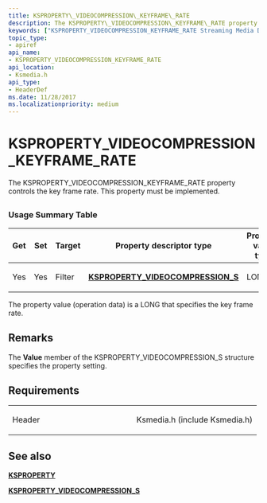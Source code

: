 ```yaml
---
title: KSPROPERTY\_VIDEOCOMPRESSION\_KEYFRAME\_RATE
description: The KSPROPERTY\_VIDEOCOMPRESSION\_KEYFRAME\_RATE property controls the key frame rate. This property must be implemented.
keywords: ["KSPROPERTY_VIDEOCOMPRESSION_KEYFRAME_RATE Streaming Media Devices"]
topic_type:
- apiref
api_name:
- KSPROPERTY_VIDEOCOMPRESSION_KEYFRAME_RATE
api_location:
- Ksmedia.h
api_type:
- HeaderDef
ms.date: 11/28/2017
ms.localizationpriority: medium
---
```


# KSPROPERTY\_VIDEOCOMPRESSION\_KEYFRAME\_RATE


The KSPROPERTY\_VIDEOCOMPRESSION\_KEYFRAME\_RATE property controls the key frame rate. This property must be implemented.

## <span id="ddk_ksproperty_videocompression_keyframe_rate_ks"></span><span id="DDK_KSPROPERTY_VIDEOCOMPRESSION_KEYFRAME_RATE_KS"></span>


### Usage Summary Table

<table>
<colgroup>
<col width="20%" />
<col width="20%" />
<col width="20%" />
<col width="20%" />
<col width="20%" />
</colgroup>
<thead>
<tr class="header">
<th>Get</th>
<th>Set</th>
<th>Target</th>
<th>Property descriptor type</th>
<th>Property value type</th>
</tr>
</thead>
<tbody>
<tr class="odd">
<td><p>Yes</p></td>
<td><p>Yes</p></td>
<td><p>Filter</p></td>
<td><p><a href="/windows-hardware/drivers/ddi/ksmedia/ns-ksmedia-ksproperty_videocompression_s" data-raw-source="[&lt;strong&gt;KSPROPERTY_VIDEOCOMPRESSION_S&lt;/strong&gt;](/windows-hardware/drivers/ddi/ksmedia/ns-ksmedia-ksproperty_videocompression_s)"><strong>KSPROPERTY_VIDEOCOMPRESSION_S</strong></a></p></td>
<td><p>LONG</p></td>
</tr>
</tbody>
</table>

 

The property value (operation data) is a LONG that specifies the key frame rate.

## Remarks

The **Value** member of the KSPROPERTY\_VIDEOCOMPRESSION\_S structure specifies the property setting.

## Requirements

<table>
<colgroup>
<col width="50%" />
<col width="50%" />
</colgroup>
<tbody>
<tr class="odd">
<td><p>Header</p></td>
<td>Ksmedia.h (include Ksmedia.h)</td>
</tr>
</tbody>
</table>

## See also


[**KSPROPERTY**](/windows-hardware/drivers/ddi/ks/ns-ks-ksidentifier)

[**KSPROPERTY\_VIDEOCOMPRESSION\_S**](/windows-hardware/drivers/ddi/ksmedia/ns-ksmedia-ksproperty_videocompression_s)

